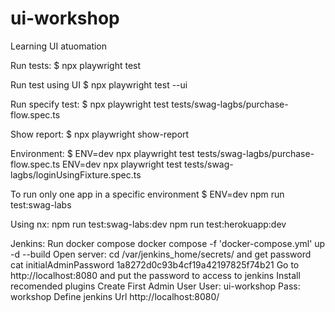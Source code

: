 # ui-workshop
Learning UI atuomation


Run tests:
$ npx playwright test

Run test using UI
$ npx playwright test --ui

Run specify test:
$ npx playwright test tests/swag-lagbs/purchase-flow.spec.ts 

Show report:
$ npx playwright show-report

Environment:
$ ENV=dev npx playwright test tests/swag-lagbs/purchase-flow.spec.ts
ENV=dev npx playwright test tests/swag-lagbs/loginUsingFixture.spec.ts


To run only one app in a specific environment
$ ENV=dev npm run test:swag-labs

Using nx:
npm run test:swag-labs:dev
npm run test:herokuapp:dev


Jenkins:
Run docker compose
docker compose -f 'docker-compose.yml' up -d --build 
Open server:
cd /var/jenkins_home/secrets/
and get password
cat initialAdminPassword
1a8272d0c93b4cf19a42197825f74b21
Go to  http://localhost:8080 and put the password to access to jenkins
Install recomended plugins
Create First Admin User
User: ui-workshop
Pass: workshop
Define jenkins Url
http://localhost:8080/